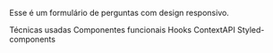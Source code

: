 Esse é um formulário de perguntas com design responsivo.

Técnicas usadas
 Componentes funcionais
 Hooks
 ContextAPI
 Styled-components
 
